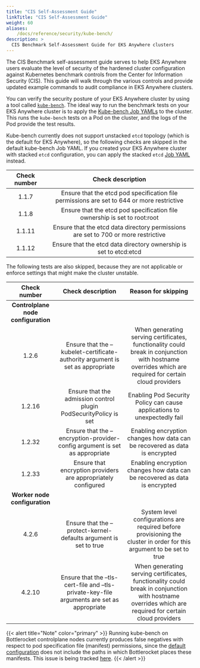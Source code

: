 ```yaml
---
title: "CIS Self-Assessment Guide"
linkTitle: "CIS Self-Assessment Guide"
weight: 60
aliases:
    /docs/reference/security/kube-bench/
description: >
  CIS Benchmark Self-Assessment Guide for EKS Anywhere clusters
---
```


The CIS Benchmark self-assessment guide serves to help EKS Anywhere users evaluate the level of security of the hardened cluster configuration against Kubernetes benchmark controls from the Center for Information Security (CIS). This guide will walk through the various controls and provide updated example commands to audit compliance in EKS Anywhere clusters.

You can verify the security posture of your EKS Anywhere cluster by using a tool called [`kube-bench`](https://github.com/aquasecurity/kube-bench). The ideal way to run the benchmark tests on your EKS Anywhere cluster is to apply the [Kube-bench Job YAMLs](https://github.com/aws/eks-anywhere/blob/main/test/kube-bench/jobs) to the cluster. This runs the `kube-bench` tests on a Pod on the cluster, and the logs of the Pod provide the test results.

Kube-bench currently does not support unstacked `etcd` topology (which is the default for EKS Anywhere), so the following checks are skipped in the default kube-bench Job YAML. If you created your EKS Anywhere cluster with stacked `etcd` configuration, you can apply the stacked `etcd` [Job YAML](https://github.com/aws/eks-anywhere/blob/main/test/kube-bench/jobs/controlplane/kube-bench-stacked-etcd.yaml) instead.

| Check number | Check description |
| :---: | :---: |
| 1.1.7 | Ensure that the etcd pod specification file permissions are set to 644 or more restrictive |
| 1.1.8 | Ensure that the etcd pod specification file ownership is set to root:root |
| 1.1.11 | Ensure that the etcd data directory permissions are set to 700 or more restrictive |
| 1.1.12 | Ensure that the etcd data directory ownership is set to etcd:etcd |

The following tests are also skipped, because they are not applicable or enforce settings that might make the cluster unstable.

| Check number | Check description | Reason for skipping |
| :---: | :---: | :---: |
| **Controlplane node configuration** |
| 1.2.6 | Ensure that the –kubelet-certificate-authority argument is set as appropriate | When generating serving certificates, functionality could break in conjunction with hostname overrides which are required for certain cloud providers |
| 1.2.16 | Ensure that the admission control plugin PodSecurityPolicy is set | Enabling Pod Security Policy can cause applications to unexpectedly fail |
| 1.2.32 | Ensure that the –encryption-provider-config argument is set as appropriate | Enabling encryption changes how data can be recovered as data is encrypted |
| 1.2.33 | Ensure that encryption providers are appropriately configured | Enabling encryption changes how data can be recovered as data is encrypted |
| **Worker node configuration** |
| 4.2.6 | Ensure that the –protect-kernel-defaults argument is set to true | System level configurations are required before provisioning the cluster in order for this argument to be set to true |
| 4.2.10 | Ensure that the –tls-cert-file and –tls-private-key-file arguments are set as appropriate | When generating serving certificates, functionality could break in conjunction with hostname overrides which are required for certain cloud providers |

{{< alert title="Note" color="primary" >}}
Running kube-bench on Bottlerocket controlplane nodes currently produces false negatives with respect to pod specification file (manifest) permissions, since the [default configuration](https://github.com/aquasecurity/kube-bench/blob/main/cfg/config.yaml) does not include the paths in which Bottlerocket places these manifests. This issue is being tracked [here](https://github.com/aquasecurity/kube-bench/issues/996).
{{< /alert >}}
